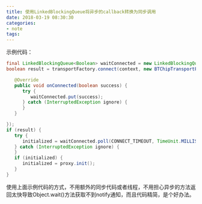 ```yaml
---
title: 使用LinkedBlockingQueue将异步的callback转换为同步调用
date: 2018-03-19 08:30:30 
categories: 
- note
tags: 
---
```


示例代码：
```java
final LinkedBlockingQueue<Boolean> waitConnected = new LinkedBlockingQueue<Boolean>(1);
boolean result = transportFactory.connect(context, new BTChipTransportFactoryCallback() {

   @Override
   public void onConnected(boolean success) {
      try {
         waitConnected.put(success);
      } catch (InterruptedException ignore) {
      }
   }

});
if (result) {
   try {
      initialized = waitConnected.poll(CONNECT_TIMEOUT, TimeUnit.MILLISECONDS);
   } catch (InterruptedException ignore) {
   }
   if (initialized) {
      initialized = proxy.init();
   }
}
```

使用上面示例代码的方式，不用额外的同步代码或者线程，不用担心异步的方法返回太快导致Object.wait()方法获取不到notify通知，而且代码精简，是个好办法。